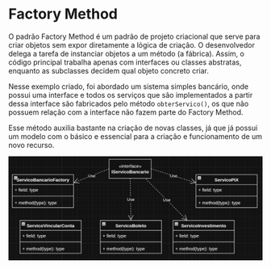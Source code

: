 # Factory Method

O padrão Factory Method é um padrão de projeto criacional que serve para criar objetos sem expor diretamente a lógica de criação. O desenvolvedor delega a tarefa de instanciar objetos a um método (a fábrica). Assim, o código principal trabalha apenas com interfaces ou classes abstratas, enquanto as subclasses decidem qual objeto concreto criar.

Nesse exemplo criado, foi abordado um sistema simples bancário, onde possui uma interface e todos os serviços que são implementados a partir dessa interface são fabricados pelo método `obterServico()`, os que não possuem relação com a interface não fazem parte do Factory Method.

Esse método auxilia bastante na criação de novas classes, já que já possui um modelo com o básico e essencial para a criação e funcionamento de um novo recurso.

![DiagramaUML](factoryMethod.png)